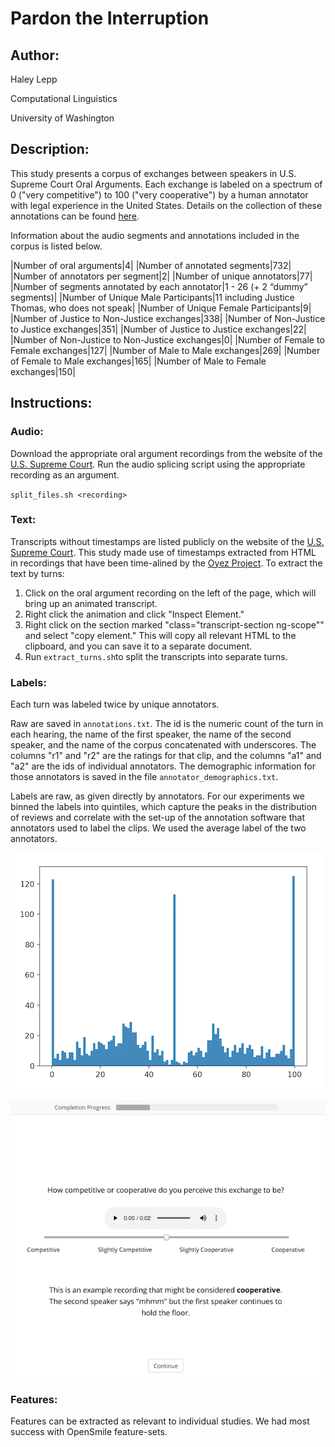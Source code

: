 # Pardon the Interruption
## Author: 

Haley Lepp

Computational Linguistics 

University of Washington


## Description:
This study presents a corpus of exchanges between speakers in U.S. Supreme Court Oral Arguments. Each exchange is labeled on a spectrum of 0 ("very competitive") to 100 ("very cooperative") by a human annotator with legal experience in the United States. Details on the collection of these annotations can be found [here](https://digital.lib.washington.edu/researchworks/handle/1773/45514). 

Information about the audio segments and annotations included in the corpus is listed below.

|Number of oral arguments|4|
|Number of annotated segments|732|
|Number of annotators per segment|2|
|Number of unique annotators|77|
|Number of segments annotated by each annotator|1 - 26 (+ 2 “dummy” segments)|
|Number of Unique Male Participants|11 including Justice Thomas, who does not speak|
|Number of Unique Female Participants|9|
|Number of Justice to Non-Justice exchanges|338|
|Number of Non-Justice to Justice exchanges|351|
|Number of Justice to Justice exchanges|22|
|Number of Non-Justice to Non-Justice exchanges|0|
|Number of Female to Female exchanges|127|
|Number of Male to Male exchanges|269|
|Number of Female to Male exchanges|165|
|Number of Male to Female exchanges|150|

## Instructions:

### Audio:
Download the appropriate oral argument recordings from the website of the [U.S. Supreme Court](https://www.supremecourt.gov/oral_arguments/argument_audio/2019).
Run the audio splicing script using the appropriate recording as an argument.

`split_files.sh <recording>`

### Text:
Transcripts without timestamps are listed publicly on the website of the [U.S. Supreme Court](https://www.supremecourt.gov/oral_arguments/argument_transcript/2019).
This study made use of timestamps extracted from HTML in recordings that have been time-alined by the [Oyez Project](https://www.oyez.org/cases/2019). 
To extract the text by turns:
1. Click on the oral argument recording on the left of the page, which will bring up an animated transcript. 
2. Right click the animation and click "Inspect Element." 
3. Right click on the section marked "class="transcript-section ng-scope"" and select "copy element." This will copy all relevant HTML to the clipboard, and you can save it to a separate document. 
4. Run `extract_turns.sh`to split the transcripts into separate turns.



### Labels:
Each turn was labeled twice by unique annotators. 

Raw are saved in `annotations.txt`. The id is the numeric count of the turn in each hearing, the name of the first speaker, the name of the second speaker, and the name of the corpus concatenated with underscores. The columns "r1" and "r2" are the ratings for that clip, and the columns "a1" and "a2" are the ids of individual annotators. The demographic information for those annotators is saved in the file `annotator_demographics.txt`. 

Labels are raw, as given directly by annotators. For our experiments we binned the labels into quintiles, which capture the peaks in the distribution of reviews and correlate with the set-up of the annotation software that annotators used to label the clips. We used the average label of the two annotators.

![Distribution of Labels](img/distribution.png)

![Slider which Annotators Used for Labeling](img/slider.png)

### Features:
Features can be extracted as relevant to individual studies. We had most success with OpenSmile feature-sets.
